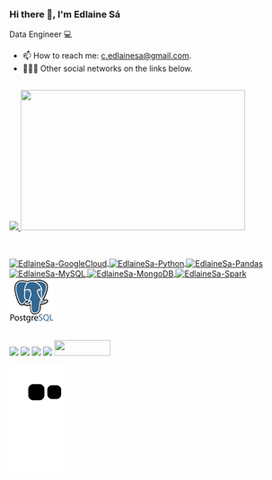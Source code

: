 ### Hi there 👋, I'm Edlaine Sá

Data Engineer 💻
- 📫 How to reach me: c.edlainesa@gmail.com.
- 👩🏻‍💻 Other social networks on the links below.

##
<div>
<a href="https://github.com/EdlaineSa">
<img height="180em" src="https://github-readme-stats.vercel.app/api?username=EdlaineSa&show_icons=true&theme=panda&include_all_commits=true&count_private=true"/>
<img height="250em" width="400em" src="https://github-readme-stats.vercel.app/api/top-langs/?username=EdlaineSa&amp;layout=compact&amp;langs_count=7&amp;theme=panda"/>
</div>
	
##
<div style="display: inline_block"><br>
	<img align="center" alt="EdlaineSa-GoogleCloud" height="140" width="140" src="https://cdn.jsdelivr.net/gh/devicons/devicon/icons/googlecloud/googlecloud-original-wordmark.svg">
	<img align="center" alt="EdlaineSa-Python" height="80" width="80" src="https://cdn.jsdelivr.net/gh/devicons/devicon/icons/python/python-original-wordmark.svg">
  	<img align="center" alt="EdlaineSa-Pandas" height="80" width="80" src="https://cdn.jsdelivr.net/gh/devicons/devicon/icons/pandas/pandas-original-wordmark.svg">
	<img align="center" alt="EdlaineSa-MySQL" height="80" width="80" src="https://cdn.jsdelivr.net/gh/devicons/devicon/icons/mysql/mysql-original-wordmark.svg">
	<img align="center" alt="EdlaineSa-MongoDB" height="80" width="80" src="https://cdn.jsdelivr.net/gh/devicons/devicon/icons/mongodb/mongodb-original-wordmark.svg">
	<img align="center" alt="EdlaineSa-Spark" height="140" width="140" src="https://www.vectorlogo.zone/logos/apache_spark/apache_spark-ar21.svg">
	<img align="center" alt="EdlaineSa-PostgreSQL" height="80" width="80" src="https://raw.githubusercontent.com/devicons/devicon/1119b9f84c0290e0f0b38982099a2bd027a48bf1/icons/postgresql/postgresql-original-wordmark.svg">

##
<div> 
	<a href = "mailto:c.edlainesa@gmail.com"><img src="https://img.shields.io/badge/Gmail-D14836?style=for-the-badge&logo=gmail&logoColor=white" target="_blank"></a>
	<a href="https://instagram.com/edlainesa" target="_blank"><img src="https://img.shields.io/badge/Instagram-E4405F?style=for-the-badge&logo=instagram&logoColor=white" target="_blank"></a>
	<a href="https://www.linkedin.com/in/edlaine-sa" target="_blank"><img src="https://img.shields.io/badge/-LinkedIn-%230077B5?style=for-the-badge&logo=linkedin&logoColor=white" target="_blank"></a>
	<a href="https://www.twitch.tv/edlaine_sa" target="_blank"><img src="https://img.shields.io/badge/Twitch-9146FF?style=for-the-badge&logo=twitch&logoColor=white" target="_blank"></a>
	<a href="https://www.qwiklabs.com/public_profiles/28125d81-eb08-471a-94e8-e252e0bcf036" target="_blank"><img height="28em" width="100em" src="https://www.notebookcheck.net/fileadmin/Notebooks/News/_nc3/Qwiklabs_joins_Google_Cloud.jpg" target="_blank"></a>


	
![Snake animation](https://github.com/EdlaineSa/EdlaineSa/blob/output/github-contribution-grid-snake.svg)
	
</div> 
	
	
